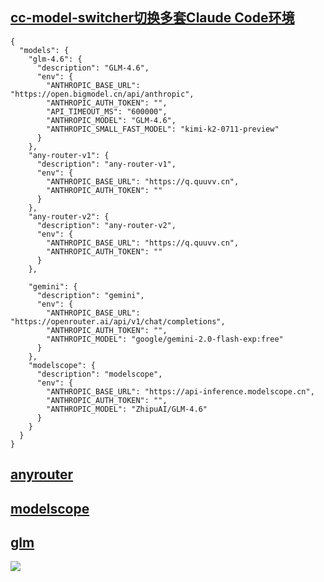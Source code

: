## [cc-model-switcher切换多套Claude Code环境](https://github.com/XiaYeAI/cc-model-switcher)

```
{
  "models": {
    "glm-4.6": {
      "description": "GLM-4.6",
      "env": {
        "ANTHROPIC_BASE_URL": "https://open.bigmodel.cn/api/anthropic",
        "ANTHROPIC_AUTH_TOKEN": "",
        "API_TIMEOUT_MS": "600000",
        "ANTHROPIC_MODEL": "GLM-4.6",
        "ANTHROPIC_SMALL_FAST_MODEL": "kimi-k2-0711-preview"
      }
    },
    "any-router-v1": {
      "description": "any-router-v1",
      "env": {
        "ANTHROPIC_BASE_URL": "https://q.quuvv.cn",
        "ANTHROPIC_AUTH_TOKEN": ""
      }
    },
    "any-router-v2": {
      "description": "any-router-v2",
      "env": {
        "ANTHROPIC_BASE_URL": "https://q.quuvv.cn",
        "ANTHROPIC_AUTH_TOKEN": ""
      }
    },
    
    "gemini": {
      "description": "gemini",
      "env": {
        "ANTHROPIC_BASE_URL": "https://openrouter.ai/api/v1/chat/completions",
        "ANTHROPIC_AUTH_TOKEN": "",
        "ANTHROPIC_MODEL": "google/gemini-2.0-flash-exp:free"
      }
    },
    "modelscope": {
      "description": "modelscope",
      "env": {
        "ANTHROPIC_BASE_URL": "https://api-inference.modelscope.cn",
        "ANTHROPIC_AUTH_TOKEN": "",
        "ANTHROPIC_MODEL": "ZhipuAI/GLM-4.6"
      }
    }
  }
}
```

## [anyrouter](https://anyrouter.top/)
## [modelscope](https://www.modelscope.cn/models/ZhipuAI/GLM-4.6)
## [glm](https://open.bigmodel.cn/usercenter/proj-mgmt/apikeys)
![](https://i0.hdslb.com/bfs/openplatform/7f106d80e4514345bcd236b6f64e76ea3bd5e0fb.png)
